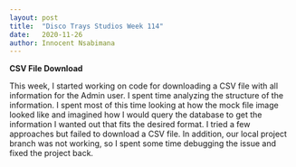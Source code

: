 ```yaml
---
layout: post
title:  "Disco Trays Studios Week 114"
date:   2020-11-26
author: Innocent Nsabimana
---
```



**CSV File Download**

This week, I started working on code for downloading a CSV file with all information for the Admin user. I spent time analyzing the structure of the information. I spent most of this time looking at how the mock file image looked like and imagined how I would query the database to get the information I wanted out that fits the desired format. I tried a few approaches but failed to download a CSV file. In addition, our local project branch was not working, so I spent some time debugging the issue and fixed the project back. 






